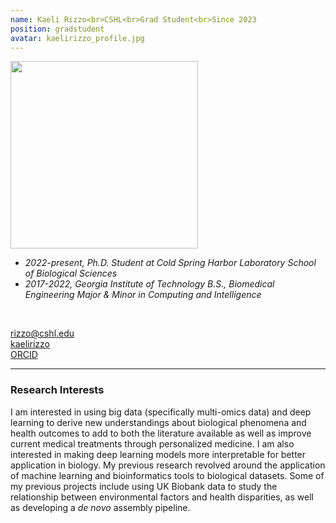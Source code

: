 ```yaml
---
name: Kaeli Rizzo<br>CSHL<br>Grad Student<br>Since 2023
position: gradstudent
avatar: kaelirizzo_profile.jpg
---
```


<img width="300" src="{{site.baseurl}}/images/people/{{page.avatar}}" data-action="zoom">
<br>

- _2022-present, Ph.D. Student at Cold Spring Harbor Laboratory School of Biological Sciences_ <br>
- _2017-2022, Georgia Institute of Technology B.S., Biomedical Engineering Major & Minor in Computing and Intelligence_ <br>
<br>

<a href="mailto:rizzo@cshl.edu"><i class="fa fa-envelope-o"></i> rizzo@cshl.edu</a><br>
<a href="https://www.linkedin.com/in/kaeli-rizzo-5575ba1b6"><i class="fa fa-linkedin-square"></i> kaelirizzo </a><br>
<a href="https://orcid.org/0000-0001-5731-2046"><i class="fab fa-orcid"></i> ORCID </a><br>

<hr>

### Research Interests

I am interested in using big data (specifically multi-omics data) and deep learning to derive new understandings about biological phenomena and health outcomes to add to both the literature available as well as improve current medical treatments through personalized medicine.  I am also interested in making deep learning models more interpretable for better application in biology.  My previous research revolved around the application of machine learning and bioinformatics tools to biological datasets.  Some of my previous projects include using UK Biobank data to study the relationship between environmental factors and health disparities, as well as developing a *de novo* assembly pipeline.
<br>
<br>
<br>

&nbsp;
&nbsp;
&nbsp;
&nbsp;
&nbsp;
&nbsp;
&nbsp;
&nbsp;
&nbsp;
&nbsp;
&nbsp;
&nbsp;
&nbsp;
&nbsp;
&nbsp;
&nbsp;
&nbsp;
&nbsp;
&nbsp;
&nbsp;
&nbsp;
&nbsp;
&nbsp;
&nbsp;
